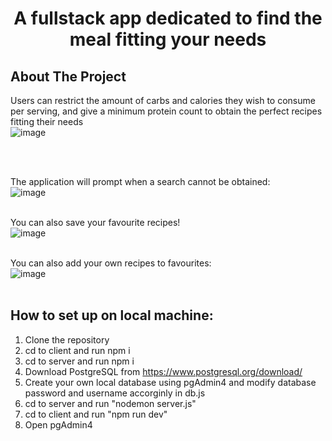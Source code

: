 # **<p align="center" text="bold">A fullstack app dedicated to find the meal fitting your needs</p>**

## About The Project
Users can restrict the amount of carbs and calories they wish to consume per serving, and give a minimum protein count to 
obtain the perfect recipes fitting their needs
<br>
![image](https://github.com/airickLeo/MealForU/assets/88010729/4c681500-960a-4da2-bdc4-7cec78e7265a)

<br>
<br>

The application will prompt when a search cannot be obtained:
<br>
![image](https://github.com/airickLeo/MealForU/assets/88010729/8c307b3d-a5b9-44c1-bff6-ad14d0ea734c)
<br>
<br>

You can also save your favourite recipes!
<br>
![image](https://github.com/airickLeo/MealForU/assets/88010729/8ed579d8-7912-4afb-a613-e810cc19daee)
<br>
<br>

You can also add your own recipes to favourites:
<br>
![image](https://github.com/airickLeo/MealForU/assets/88010729/a15b38b2-0114-4885-b404-abffe8246d65)
<br>
<br>

## How to set up on local machine:
1. Clone the repository
2. cd to client and run npm i
3. cd to server and run npm i
4. Download PostgreSQL from https://www.postgresql.org/download/
5. Create your own local database using pgAdmin4 and modify database password and username accorginly in db.js
6. cd to server and run "nodemon server.js"
7. cd to client and run "npm run dev"
8. Open pgAdmin4
